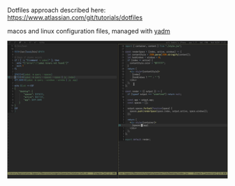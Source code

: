 Dotfiles approach described here:
https://www.atlassian.com/git/tutorials/dotfiles

macos and linux configuration files, managed with [yadm](https://github.com/TheLocehiliosan/yadm)

![](ss.png)
